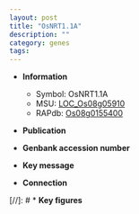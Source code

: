 ```yaml
---
layout: post
title: "OsNRT1.1A"
description: ""
category: genes
tags: 
---
```


* **Information**  
    + Symbol: OsNRT1.1A  
    + MSU: [LOC_Os08g05910](http://rice.uga.edu/cgi-bin/ORF_infopage.cgi?orf=LOC_Os08g05910)  
    + RAPdb: [Os08g0155400](http://rapdb.dna.affrc.go.jp/viewer/gbrowse_details/irgsp1?name=Os08g0155400)  

* **Publication**  

* **Genbank accession number**  

* **Key message**  

* **Connection**  

[//]: # * **Key figures**  



